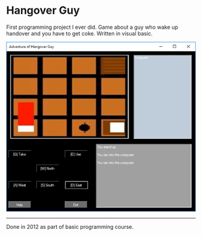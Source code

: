 # Hangover Guy
First programming project I ever did.
Game about a guy who wake up handover and you have to get coke.
Written in visual basic.

![screenshot](screenshot.PNG)

-------
Done in 2012 as part of basic programming course.
